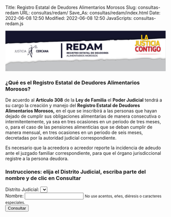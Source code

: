 Title: Registro Estatal de Deudores Alimentarios Morosos
Slug: consultas-redam
URL: consultas/redam/
Save_As: consultas/redam/index.html
Date: 2022-06-08 12:50
Modified: 2022-06-08 12:50
JavaScripts: consultas-redam.js


<img class="img-fluid" src="encabezado.jpg" alt="REDAM">

### ¿Qué es el Registro Estatal de Deudores Alimentarios Morosos?

De acuerdo al **Artículo 308** de la **Ley de Familia** el **Poder Judicial** tendrá a su cargo la creación y manejo del **Registro Estatal de Deudores Alimentarios Morosos,** en el que se inscribirá a las personas que hayan dejado de cumplir sus obligaciones alimentarias de manera consecutiva o intermitentemente, ya sea en tres ocasiones en un periodo de tres meses, o, para el caso de las pensiones alimenticias que se deban cumplir de manera mensual, en tres ocasiones en un periodo de seis meses, decretadas por la autoridad judicial correspondiente.

Es necesario que la acreedora o acreedor reporte la incidencia de adeudo ante el juzgado familiar correspondiente, para que el órgano jurisdiccional registre a la persona deudora.

### Instrucciones: elija el Distrito Judicial, escriba parte del nombre y de clic en Consultar

<div id="buscarDiv" class="card mb-2">
    <div class="card-body">
        <form id="buscarForm">
            <div class="form-group">
                <label for="distritoSelect">Distrito Judicial:</label>
                <select id="distritoSelect" class="form-control"></select>
            </div>
            <div class="form-group">
                <label for="nombreInput">Nombre:</label>
                <input id="nombreInput" type="text" class="form-control" aria-describedby="nombreInputHelp">
                <small id="nombreInputHelp" class="form-text text-muted">No use acentos, eñes, diéresis o caracteres especiales.</small>
            </div>
            <input id="consultarButton" class="btn btn-primary" type="submit" value="Consultar">
            <button id="cargandoButton" class="btn btn-primary" type="button" style="display: none;" disabled>
                <span class="spinner-border spinner-border-sm" role="status" aria-hidden="true"></span>
                Cargando...
            </button>
        </form>
    </div>
</div>
<div id="revisarParametros" class="card mb-2" style="display: none;">
    <div class="card-body">
        <div id="revisarParametrosAlert" class="alert alert-primary" role="alert"></div>
    </div>
</div>
<div id="sinResultados" class="card mb-2" style="display: none;">
    <div class="card-body">
        <div id="sinResultadosAlert" class="alert alert-warning" role="alert"></div>
    </div>
</div>
<div id="resultadosDiv" class="card mb-2" style="display: none;">
    <div class="card-body">
        <table id="resultadosDataTable" class="table" style="width: 100%;">
            <thead>
                <tr>
                    <th>ID</th>
                    <th>Distrito</th>
                    <th>Juzgado</th>
                    <th>Nombre</th>
                    <th>Expediente</th>
                    <th>Fecha</th>
                </tr>
            </thead>
        </table>
    </div>
</div>
